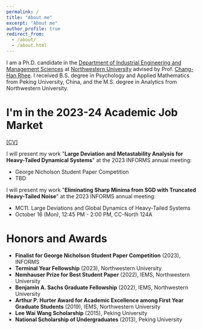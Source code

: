```yaml
---
permalink: /
title: "About me"
excerpt: "About me"
author_profile: true
redirect_from: 
  - /about/
  - /about.html
---
```



I am a Ph.D. candidate in the [Department of Industrial Engineering and Management Sciences](https://www.mccormick.northwestern.edu/industrial/) at [Northwestern
University](https://www.northwestern.edu/) advised by Prof. [Chang-Han Rhee](https://chrhee.github.io/). I received B.S. degree in Psychology and Applied Mathematics from Peking University, China, and the M.S. degree in Analytics from Northwestern University.

I'm in the 2023-24 Academic Job Market
======

[[CV]](https://joshwang0322.github.io/XingyuWangCV2023Sep.pdf)

I will present my work "**Large Deviation and Metastability Analysis for Heavy-Tailed Dynamical Systems**" at the 2023 INFORMS annual meeting:
- George Nicholson Student Paper Competition
- TBD

I will present my work "**Eliminating Sharp Minima from SGD with Truncated Heavy-Tailed Noise**" at the 2023 INFORMS annual meeting:
- MC11. Large Deviations and Global Dynamics of Heavy-Tailed Systems
- October 16 (Mon), 12:45 PM - 2:00 PM,  CC-North 124A


Honors and Awards
======

- **Finalist for George Nicholson Student Paper Competition** (2023), INFORMS
- **Terminal Year Fellowship** (2023), Northwestern University
- **Nemhauser Prize for Best Student Paper** (2022), IEMS, Northwestern University
- **Benjamin A. Sachs Graduate Fellowship** (2022), IEMS, Northwestern University
- **Arthur P. Hurter Award for Academic Excellence among First Year Graduate Students** (2019), IEMS, Northwestern University
- **Lee Wai Wang Scholarship** (2015), Peking University
- **National Scholarship of Undergraduates** (2013), Peking University

